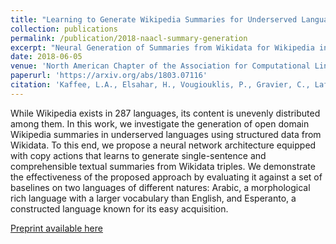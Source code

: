 ```yaml
---
title: "Learning to Generate Wikipedia Summaries for Underserved Languages from Wikidata"
collection: publications
permalink: /publication/2018-naacl-summary-generation
excerpt: "Neural Generation of Summaries from Wikidata for Wikipedia in Underserved Languages"
date: 2018-06-05
venue: 'North American Chapter of the Association for Computational Linguistics: Human Language Technologies 2018'
paperurl: 'https://arxiv.org/abs/1803.07116'
citation: 'Kaffee, L.A., Elsahar, H., Vougiouklis, P., Gravier, C., Laforest, F., Hare, J. and Simperl, E., 2018. Learning to Generate Wikipedia Summaries for Underserved Languages from Wikidata. In Proceedings of the North American Chapter of the Association for Computational Linguistics: Human Language Technologies 2018.'
---
```

While Wikipedia exists in $287$ languages, its content is unevenly distributed among them. In this work, we investigate the generation of open domain Wikipedia summaries in underserved languages using structured data from Wikidata. To this end, we propose a neural network architecture equipped with copy actions that learns to generate single-sentence and comprehensible textual summaries from Wikidata triples. We demonstrate the effectiveness of the proposed approach by evaluating it against a set of baselines on two languages of different natures: Arabic, a morphological rich language with a larger vocabulary than English, and Esperanto, a constructed language known for its easy acquisition.

[Preprint available here](https://arxiv.org/abs/1803.07116)